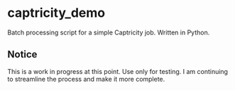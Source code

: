 captricity_demo
===============

Batch processing script for a simple Captricity job.  Written in Python.

## Notice
This is a work in progress at this point.  Use only for testing.
I am continuing to streamline the process and make it more complete.


